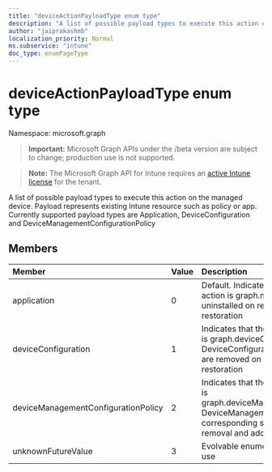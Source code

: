 ```yaml
---
title: "deviceActionPayloadType enum type"
description: "A list of possible payload types to execute this action on the managed device. Payload represents existing Intune resource such as policy or app. Currently supported payload types are Application, DeviceConfiguration and DeviceManagementConfigurationPolicy"
author: "jaiprakashmb"
localization_priority: Normal
ms.subservice: "intune"
doc_type: enumPageType
---
```


# deviceActionPayloadType enum type

Namespace: microsoft.graph

> **Important:** Microsoft Graph APIs under the /beta version are subject to change; production use is not supported.

> **Note:** The Microsoft Graph API for Intune requires an [active Intune license](https://go.microsoft.com/fwlink/?linkid=839381) for the tenant.

A list of possible payload types to execute this action on the managed device. Payload represents existing Intune resource such as policy or app. Currently supported payload types are Application, DeviceConfiguration and DeviceManagementConfigurationPolicy

## Members
|Member|Value|Description|
|:---|:---|:---|
|application|0|Default. Indicates that the payload type for the action is graph.mobileApp. Application is uninstalled on removal and installed back on restoration|
|deviceConfiguration|1|Indicates that the payload type for the action is graph.deviceConfiguration. DeviceConfiguration corresponding settings are removed on removal and added back on restoration|
|deviceManagementConfigurationPolicy|2|Indicates that the payload type for the action is graph.deviceManagementConfigurationPolicy. DeviceManagementConfigurationPolicy corresponding settings are removed on removal and added back on restoration|
|unknownFutureValue|3|Evolvable enumeration sentinel value. Do not use|
